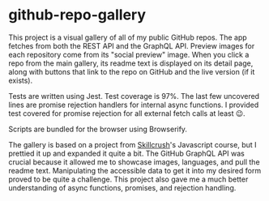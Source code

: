 # github-repo-gallery

This project is a visual gallery of all of my public GitHub repos.  The app fetches from both the REST API and the GraphQL API.  Preview images for each repository come from its "social preview" image. When you click a repo from the main gallery, its readme text is displayed on its detail page, along with buttons that link to the repo on GitHub and the live version (if it exists).

Tests are written using Jest. Test coverage is 97%. The last few uncovered lines are promise rejection handlers for internal async functions.  I provided test covered for promise rejection for all external fetch calls at least 😉.  

Scripts are bundled for the browser using Browserify. 

The gallery is based on a project from [Skillcrush](https://skillcrush.com/)'s Javascript course, but I prettied it up and expanded it quite a bit.  The GitHub GraphQL API was crucial because it allowed me to showcase images, languages, and pull the readme text.  Manipulating the accessible data to get it into my desired form proved to be quite a challenge.  This project also gave me a much better understanding of async functions, promises, and rejection handling.
